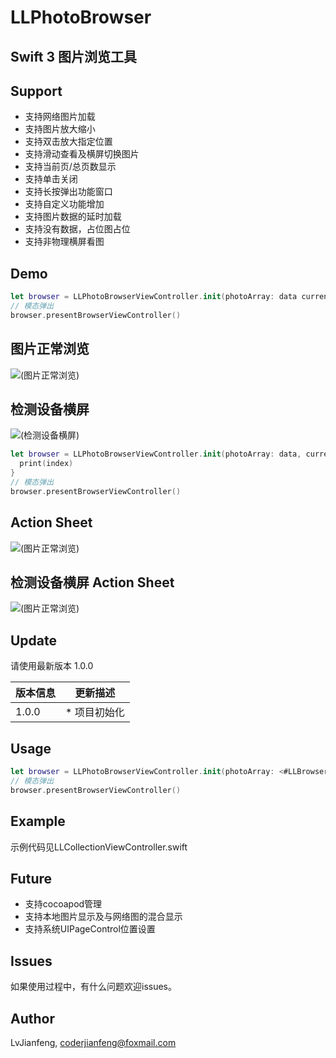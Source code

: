 # LLPhotoBrowser
## Swift 3 图片浏览工具

## Support

* 支持网络图片加载
* 支持图片放大缩小
* 支持双击放大指定位置
* 支持滑动查看及横屏切换图片
* 支持当前页/总页数显示
* 支持单击关闭
* 支持长按弹出功能窗口
* 支持自定义功能增加
* 支持图片数据的延时加载
* 支持没有数据，占位图占位
* 支持非物理横屏看图

## Demo

```swift
let browser = LLPhotoBrowserViewController.init(photoArray: data currentIndex: indexPath.row)
// 模态弹出
browser.presentBrowserViewController()
```

## <a id="图片正常浏览"></a>图片正常浏览
![(图片正常浏览)](https://github.com/LvJianfeng/LLPhotoBrowser/blob/master/demo.gif)

## <a id="检测设备横屏"></a>检测设备横屏
![(检测设备横屏)](https://github.com/LvJianfeng/LLPhotoBrowser/blob/master/landspace.gif)

```swift
let browser = LLPhotoBrowserViewController.init(photoArray: data, currentIndex: indexPath.row, sheetTitileArray: ["分享给朋友","保存到相册"]) { (index) in
  print(index)
}
// 模态弹出
browser.presentBrowserViewController()
```

## <a id="Action Sheet"></a>Action Sheet
![(图片正常浏览)](https://github.com/LvJianfeng/LLPhotoBrowser/blob/master/demo.gif)

## <a id="检测设备横屏 Action Sheet"></a>检测设备横屏 Action Sheet
![(图片正常浏览)](https://github.com/LvJianfeng/LLPhotoBrowser/blob/master/demo.gif)


## Update
请使用最新版本 1.0.0

版本信息 | 更新描述
----    |  ------
1.0.0   | * 项目初始化


## Usage
```swift
let browser = LLPhotoBrowserViewController.init(photoArray: <#LLBrowserModel#>, currentIndex: <#row#>)
// 模态弹出
browser.presentBrowserViewController()
```

## Example

示例代码见LLCollectionViewController.swift

## Future

* 支持cocoapod管理
* 支持本地图片显示及与网络图的混合显示
* 支持系统UIPageControl位置设置

## Issues
如果使用过程中，有什么问题欢迎issues。

## Author

LvJianfeng, coderjianfeng@foxmail.com
